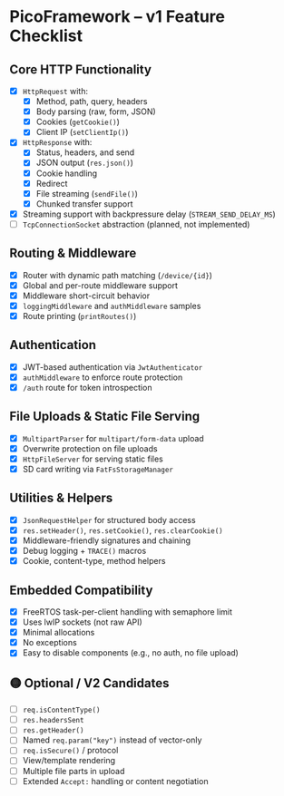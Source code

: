 
# PicoFramework – v1 Feature Checklist

## Core HTTP Functionality
- [x] `HttpRequest` with:
  - [x] Method, path, query, headers
  - [x] Body parsing (raw, form, JSON)
  - [x] Cookies (`getCookie()`)
  - [x] Client IP (`setClientIp()`)
- [x] `HttpResponse` with:
  - [x] Status, headers, and send
  - [x] JSON output (`res.json()`)
  - [x] Cookie handling
  - [x] Redirect
  - [x] File streaming (`sendFile()`)
  - [x] Chunked transfer support
- [x] Streaming support with backpressure delay (`STREAM_SEND_DELAY_MS`)
- [ ] `TcpConnectionSocket` abstraction (planned, not implemented)

## Routing & Middleware
- [x] Router with dynamic path matching (`/device/{id}`)
- [x] Global and per-route middleware support
- [x] Middleware short-circuit behavior
- [x] `loggingMiddleware` and `authMiddleware` samples
- [x] Route printing (`printRoutes()`)

## Authentication
- [x] JWT-based authentication via `JwtAuthenticator`
- [x] `authMiddleware` to enforce route protection
- [x] `/auth` route for token introspection

## File Uploads & Static File Serving
- [x] `MultipartParser` for `multipart/form-data` upload
- [x] Overwrite protection on file uploads
- [x] `HttpFileServer` for serving static files
- [x] SD card writing via `FatFsStorageManager`

## Utilities & Helpers
- [x] `JsonRequestHelper` for structured body access
- [x] `res.setHeader()`, `res.setCookie()`, `res.clearCookie()`
- [x] Middleware-friendly signatures and chaining
- [x] Debug logging + `TRACE()` macros
- [x] Cookie, content-type, method helpers

## Embedded Compatibility
- [x] FreeRTOS task-per-client handling with semaphore limit
- [x] Uses lwIP sockets (not raw API)
- [x] Minimal allocations
- [x] No exceptions
- [x] Easy to disable components (e.g., no auth, no file upload)

## 🟡 Optional / V2 Candidates
- [ ] `req.isContentType()`
- [ ] `res.headersSent`
- [ ] `res.getHeader()`
- [ ] Named `req.param("key")` instead of vector-only
- [ ] `req.isSecure()` / protocol
- [ ] View/template rendering
- [ ] Multiple file parts in upload
- [ ] Extended `Accept:` handling or content negotiation
